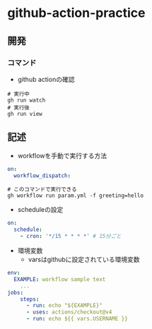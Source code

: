 # github-action-practice

## 開発
### コマンド
- github actionの確認

```shell
# 実行中
gh run watch
# 実行後
gh run view
```

## 記述
- workflowを手動で実行する方法

```yaml
on: 
  workflow_dispatch:
```

```shell
# このコマンドで実行できる
gh workflow run param.yml -f greeting=hello
```

- scheduleの設定

```yaml
on: 
  schedule:
    - cron: '*/15 * * * *' # 15分ごと
```

- 環境変数
  - varsはgithubに設定されている環境変数
```yaml
env:
  EXAMPLE: workflow sample text
    ...
jobs:
    steps:
      - run: echo "${EXAMPLE}"
      - uses: actions/checkout@v4
      - run: echo ${{ vars.USERNAME }}
```
